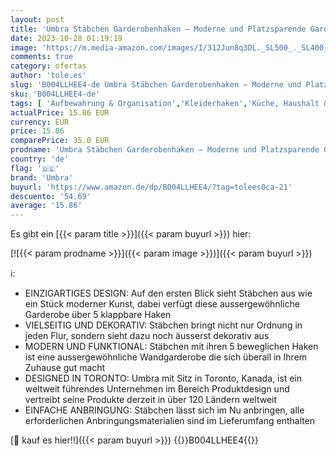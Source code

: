 ```yaml
---
layout: post
title: 'Umbra Stäbchen Garderobenhaken – Moderne und Platzsparende Garderobenleiste mit 5 Beweglichen Haken für Jacken  Mäntel  Schals  Handtaschen und Mehr  Espresso'
date: 2023-10-28 01:19:19
image: 'https://m.media-amazon.com/images/I/312Jun8q3DL._SL500_._SL400_.jpg'
comments: true
category: ofertas
author: 'tole.es'
slug: 'B004LLHEE4-de Umbra Stäbchen Garderobenhaken – Moderne und Platzsparende...'
sku: 'B004LLHEE4-de'
tags: [ 'Aufbewahrung & Organisation','Kleiderhaken','Küche, Haushalt & Wohnen','Wandhaken','umbra','🇩🇪', ]
actualPrice: 15.86 EUR
currency: EUR
price: 15.86
comparePrice: 35.0 EUR
prodname: 'Umbra Stäbchen Garderobenhaken – Moderne und Platzsparende Garderobenleiste mit 5 Beweglichen Haken für Jacken  Mäntel  Schals  Handtaschen und Mehr  Espresso'
country: 'de'
flag: '🇩🇪'
brand: 'Umbra'
buyurl: 'https://www.amazon.de/dp/B004LLHEE4/?tag=tolees0ca-21'
descuento: '54.69'
average: '15.86'
---
```


Es gibt ein [{{< param title >}}]({{< param buyurl >}}) hier:

[![{{< param prodname >}}]({{< param image >}})]({{< param buyurl >}})

ℹ️:

- EINZIGARTIGES DESIGN: Auf den ersten Blick sieht Stäbchen aus wie ein Stück moderner Kunst, dabei verfügt diese aussergewöhnliche Garderobe über 5 klappbare Haken
- VIELSEITIG UND DEKORATIV: Stäbchen bringt nicht nur Ordnung in jeden Flur, sondern sieht dazu noch äusserst dekorativ aus
- MODERN UND FUNKTIONAL: Stäbchen mit ihren 5 beweglichen Haken ist eine aussergewöhnliche Wandgarderobe die sich überall in Ihrem Zuhause gut macht
- DESIGNED IN TORONTO: Umbra mit Sitz in Toronto, Kanada, ist ein weltweit führendes Unternehmen im Bereich Produktdesign und vertreibt seine Produkte derzeit in über 120 Ländern weltweit
- EINFACHE ANBRINGUNG: Stäbchen lässt sich im Nu anbringen, alle erforderlichen Anbringungsmaterialien sind im Lieferumfang enthalten

[🛒 kauf es hier!!]({{< param buyurl >}})
{{<world>}}B004LLHEE4{{</world>}}
